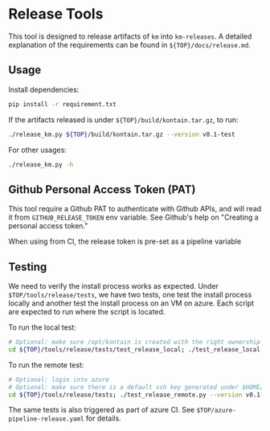 # Release Tools

This tool is designed to release artifacts of `km` into `km-releases`. A
detailed explanation of the requirements can be found in
`${TOP}/docs/release.md`.

## Usage

Install dependencies:

```bash
pip install -r requirement.txt
```

If the artifacts released is under `${TOP}/build/kontain.tar.gz`, to run:

```bash
./release_km.py ${TOP}/build/kontain.tar.gz --version v0.1-test
```

For other usages:

```bash
./release_km.py -h
```

## Github Personal Access Token (PAT)

This tool require a Github PAT to authenticate with Github APIs, and will
read it from `GITHUB_RELEASE_TOKEN` env variable. See Github's help on "Creating a personal access token."

When using from CI, the release token is pre-set as a pipeline variable

## Testing

We need to verify the install process works as expected. Under
`$TOP/tools/release/tests`, we have two tests, one test the install process
locally and another test the install process on an VM on azure. Each script
are expected to run where the script is located.

To run the local test:

```bash
# Optional: make sure /opt/kontain is created with the right ownership
cd ${TOP}/tools/release/tests/test_release_local; ./test_release_local.py --version v0.1-test
```

To run the remote test:

```bash
# Optional: login into azure
# Optional: make sure there is a default ssh key generated under $HOME/.ssh/id_rsa
cd ${TOP}/tools/release/tests; ./test_release_remote.py --version v0.1-test
```

The same tests is also triggered as part of azure CI. See
`$TOP/azure-pipeline-release.yaml` for details.
